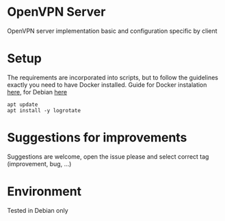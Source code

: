# OpenVPN Server
OpenVPN server implementation basic and configuration specific by client

# Setup
The requirements are incorporated into scripts, but to follow the guidelines exactly you need to have Docker installed. Guide for Docker instalation [here](https://docs.docker.com/engine/install/), for Debian [here](https://docs.docker.com/engine/install/debian/#install-using-the-repository)

```
apt update
apt install -y logrotate
```

# Suggestions for improvements 
Suggestions are welcome, open the issue please and select correct tag (improvement, bug, ...)

# Environment
Tested in Debian only 
